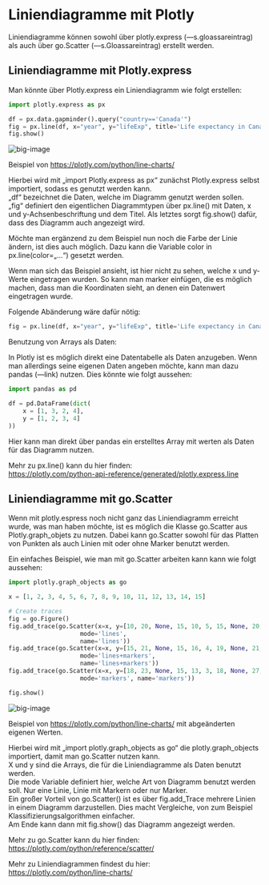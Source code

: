 #  Liniendiagramme mit Plotly

Liniendiagramme können sowohl über plotly.express (—s.gloassareintrag) als auch über go.Scatter (—s.Gloassareintrag) erstellt werden.

## Liniendiagramme mit Plotly.express

Man könnte über Plotly.express ein Liniendiagramm wie folgt erstellen:

```python
import plotly.express as px

df = px.data.gapminder().query("country=='Canada'")
fig = px.line(df, x="year", y="lifeExp", title='Life expectancy in Canada')
fig.show()
```

![big-image][easyLinePlot]

Beispiel von https://plotly.com/python/line-charts/

Hierbei wird mit „import Plotly.express as px“ zunächst Plotly.express selbst importiert, sodass es genutzt werden kann.<br>
„df“ bezeichnet die Daten, welche im Diagramm genutzt werden sollen.<br>
„fig“ definiert den eigentlichen Diagrammtypen über px.line() mit Daten, x und y-Achsenbeschriftung und dem Titel.
Als letztes sorgt fig.show() dafür, dass des Diagramm auch angezeigt wird.

Möchte man ergänzend zu dem Beispiel nun noch die Farbe der Linie ändern, ist dies auch möglich. Dazu kann die Variable color in px.line(color=„…“) gesetzt werden.

Wenn man sich das Beispiel ansieht, ist hier nicht zu sehen, welche x und y-Werte eingetragen wurden. So kann man marker einfügen, die es möglich machen, dass man die Koordinaten sieht, an denen ein Datenwert eingetragen wurde.

Folgende Abänderung wäre dafür nötig:

```python
fig = px.line(df, x="year", y="lifeExp", title='Life expectancy in Canada', markers=True)
```

Benutzung von Arrays als Daten:

In Plotly ist es möglich direkt eine Datentabelle als Daten anzugeben. Wenn man allerdings seine eigenen Daten angeben möchte, kann man dazu pandas (—link) nutzen.
Dies könnte wie folgt aussehen:

```python
import pandas as pd

df = pd.DataFrame(dict(
    x = [1, 3, 2, 4],
    y = [1, 2, 3, 4]
))
```

Hier kann man direkt über pandas ein erstelltes Array mit werten als Daten für das Diagramm nutzen.

Mehr zu px.line() kann du hier finden:<br> 
https://plotly.com/python-api-reference/generated/plotly.express.line

## Liniendiagramme mit go.Scatter

Wenn mit plotly.espress noch nicht ganz das Liniendiagramm erreicht wurde, was man haben möchte, ist es möglich die Klasse go.Scatter aus Plotly.graph_objets zu nutzen.
Dabei kann go.Scatter sowohl für das Platten von Punkten als auch Linien mit oder ohne Marker benutzt werden.

Ein einfaches Beispiel, wie man mit go.Scatter arbeiten kann kann wie folgt aussehen:

```python
import plotly.graph_objects as go

x = [1, 2, 3, 4, 5, 6, 7, 8, 9, 10, 11, 12, 13, 14, 15]

# Create traces
fig = go.Figure()
fig.add_trace(go.Scatter(x=x, y=[10, 20, None, 15, 10, 5, 15, None, 20, 10, 10, 15, 25, 20, 10],
                    mode='lines',
                    name='lines'))
fig.add_trace(go.Scatter(x=x, y=[15, 21, None, 15, 16, 4, 19, None, 21, 17, 14, 15, 22, 23, 5],
                    mode='lines+markers',
                    name='lines+markers'))
fig.add_trace(go.Scatter(x=x, y=[18, 23, None, 15, 13, 3, 18, None, 27, 11, 14, 14, 20, 21, 9],
                    mode='markers', name='markers'))

fig.show()
```

![big-image][moreLinesLinePlot]


Beispiel von https://plotly.com/python/line-charts/ mit abgeänderten eigenen Werten.

Hierbei wird mit „import plotly.graph_objects as go“ die plotly.graph_objects importiert, damit man go.Scatter nutzen kann.<br>
X und y sind die Arrays, die für die Liniendiagramme als Daten benutzt werden.<br>
Die mode Variable definiert hier, welche Art von Diagramm benutzt werden soll. Nur eine Linie, Linie mit Markern oder nur Marker.<br>
Ein großer Vorteil von go.Scatter() ist es über fig.add_Trace mehrere Linien in einem Diagramm darzustellen. Dies macht Vergleiche, von zum Beispiel Klassifizierungsalgorithmen einfacher.<br>
Am Ende kann dann mit fig.show() das Diagramm angezeigt werden. <br>

Mehr zu go.Scatter kann du hier finden: <br>
https://plotly.com/python/reference/scatter/

Mehr zu Liniendiagrammen findest du hier: <br>
https://plotly.com/python/line-charts/


[easyLinePlot]: assets/experiences/sortierroboter/hint_files/img/easyLinePlot.png
[moreLinesLinePlot]: assets/experiences/sortierroboter/hint_files/img/moreLinesLinePlot.png

